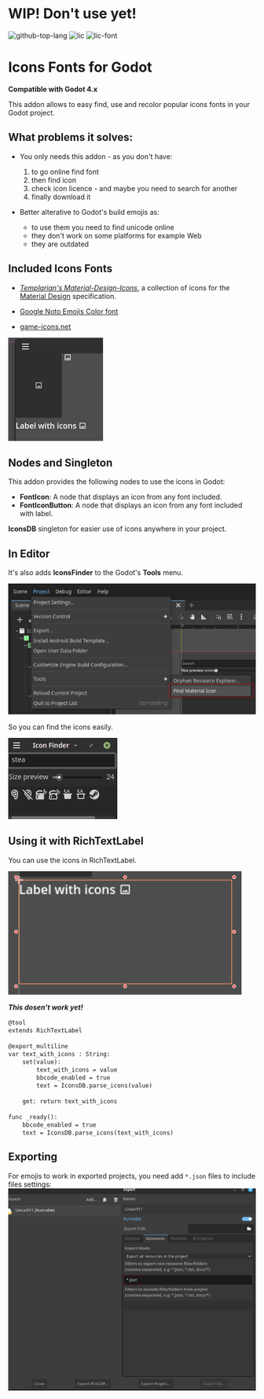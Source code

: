 # WIP! Don't use yet!

![github-top-lang][lang] ![lic] ![lic-font]

# Icons Fonts for Godot

**Compatible with Godot 4.x**

This addon allows to easy find, use and recolor popular icons fonts in your Godot project.

## What problems it solves:

- You only needs this addon - as you don't have:
	1. to go online find font
	1. then find icon
	1. check icon licence - and maybe you need to search for another
	1. finally download it

- Better alterative to Godot's build emojis as:
	- to use them you need to find unicode online
	- they don't work on some platforms for example Web
	- they are outdated

## Included Icons Fonts
- [*Templarian's Material-Design-Icons*](https://github.com/templarian/MaterialDesign),
	a collection of icons for the [Material Design](https://material.io/) specification.

- [Google Noto Emojis Color font][noto-emoji]
- [game-icons.net](https://github.com/toddfast/game-icons-net-font)

<!-- todo update to show new nodes and one example of each icons font included-->
![](.assets/addon-in-action.png)

<!-- todo add link to docs when they are ready -->

## Nodes and Singleton
<!-- todo add screenshots, and how to use them -->
This addon provides the following nodes to use the icons in Godot:
- **FontIcon**: A node that displays an icon from any font included.
- **FontIconButton**: A node that displays an icon from any font included with label.

**IconsDB** singleton for easier use of icons anywhere in your project.

## In Editor

<!-- todo add paragraph about dock mode by default -->
It's also adds **IconsFinder** to the Godot's **Tools** menu.

<!-- todo update -->
![](.assets/where-in-menu.png)

So you can find the icons easily.

<!-- todo update -->
![IconsFinder Screen Shot](.assets/icon-finder.png)

## Using it with RichTextLabel
You can use the icons in RichTextLabel.

![](.assets/label-with-icon.png)

***This dosen't work yet!***
```gdscript
@tool
extends RichTextLabel

@export_multiline
var text_with_icons : String:
	set(value):
		text_with_icons = value
		bbcode_enabled = true
		text = IconsDB.parse_icons(value)

	get: return text_with_icons

func _ready():
	bbcode_enabled = true
	text = IconsDB.parse_icons(text_with_icons)
```

## Exporting
For emojis to work in exported projects,
you need add `*.json` files to include files settings:
![include files settings](.assets/export.png)

[lic]: https://img.shields.io/github/license/rakugoteam/Godot-Material-Icons?style=flat-square&label=📃%20License&
[lang]: https://img.shields.io/github/languages/top/rakugoteam/Godot-Material-Icons?style=flat-square
[lic-font]:https://img.shields.io/static/v1.svg?label=📜%20Font%20License&message=Pictogrammers%20Free%20License&color=informational&style=flat-square
[noto-emoji]:https://github.com/googlefonts/noto-emoji/tree/main/png

